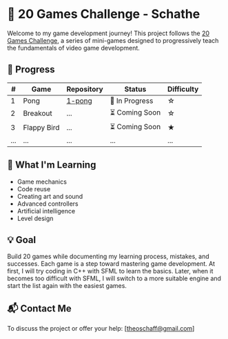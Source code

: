 # :space_invader: 20 Games Challenge - Schathe

Welcome to my game development journey! This project follows the [20 Games Challenge](https://20_games_challenge.gitlab.io/challenge/), a series of mini-games designed to progressively teach the fundamentals of video game development.

## 📅 Progress

| # | Game        | Repository                                      | Status       | Difficulty |
|---|-------------|-------------------------------------------------|--------------|------------|
| 1 | Pong        | [1-pong](https://github.com/Schathe-20GamesChallenge/1-Pong) | 🔄 In Progress | ☆       |
| 2 | Breakout    | ...                                             | ⏳ Coming Soon | ☆       |
| 3 | Flappy Bird | ...                                             | ⏳ Coming Soon | ★     |
| ... | ...       | ...                                             | ...          | ...        |

## 🧠 What I'm Learning

- Game mechanics  
- Code reuse  
- Creating art and sound  
- Advanced controllers  
- Artificial intelligence  
- Level design  

## 💡 Goal

Build 20 games while documenting my learning process, mistakes, and successes. Each game is a step toward mastering game development.
At first, I will try coding in C++ with SFML to learn the basics. Later, when it becomes too difficult with SFML, I will switch to a more suitable engine and start the list again with the easiest games.

## 📬 Contact Me

To discuss the project or offer your help: [theoschaff@gmail.com]
